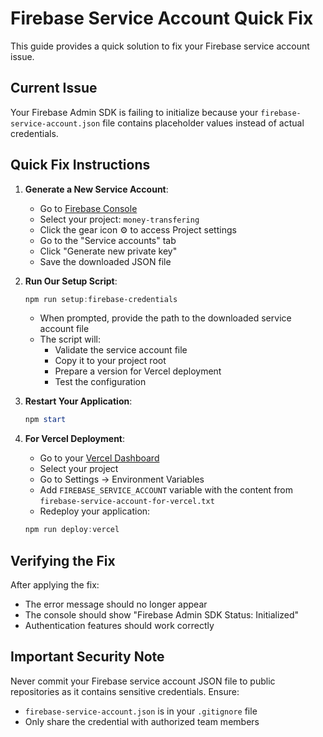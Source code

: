 # Firebase Service Account Quick Fix

This guide provides a quick solution to fix your Firebase service account issue.

## Current Issue
Your Firebase Admin SDK is failing to initialize because your `firebase-service-account.json` file contains placeholder values instead of actual credentials.

## Quick Fix Instructions

1. **Generate a New Service Account**:
   - Go to [Firebase Console](https://console.firebase.google.com/)
   - Select your project: `money-transfering`
   - Click the gear icon ⚙️ to access Project settings
   - Go to the "Service accounts" tab
   - Click "Generate new private key"
   - Save the downloaded JSON file

2. **Run Our Setup Script**:
   ```powershell
   npm run setup:firebase-credentials
   ```
   - When prompted, provide the path to the downloaded service account file
   - The script will:
     - Validate the service account file
     - Copy it to your project root
     - Prepare a version for Vercel deployment
     - Test the configuration

3. **Restart Your Application**:
   ```powershell
   npm start
   ```

4. **For Vercel Deployment**:
   - Go to your [Vercel Dashboard](https://vercel.com/dashboard)
   - Select your project
   - Go to Settings → Environment Variables
   - Add `FIREBASE_SERVICE_ACCOUNT` variable with the content from `firebase-service-account-for-vercel.txt`
   - Redeploy your application:
   ```powershell
   npm run deploy:vercel
   ```

## Verifying the Fix

After applying the fix:
- The error message should no longer appear
- The console should show "Firebase Admin SDK Status: Initialized"
- Authentication features should work correctly

## Important Security Note

Never commit your Firebase service account JSON file to public repositories as it contains sensitive credentials. Ensure:
- `firebase-service-account.json` is in your `.gitignore` file
- Only share the credential with authorized team members
